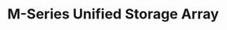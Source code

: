 ---
title: "M-Series Unified Storage Array"
linkTitle: "M-Series"
description: "Articles describing the TrueNAS M-Series Unified Storage Array from iXsystems, with installation and upgrade procedures."
weight: 5
---